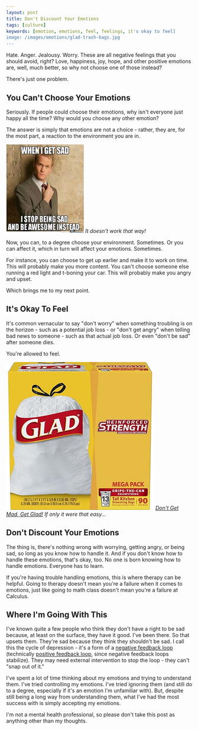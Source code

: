 ```yaml
---
layout: post
title: Don't Discount Your Emotions
tags: [culture]
keywords: [emotion, emotions, feel, feelings, it's okay to feel]
image: /images/emotions/glad-trash-bags.jpg
---
```


Hate. Anger. Jealousy. Worry. These are all negative feelings that you should avoid, right? Love, happiness, joy, hope, and other positive emotions are, well, much better, so why not choose one of those instead?

There's just one problem.

## You Can't Choose Your Emotions

Seriously. If people could choose their emotions, why isn't everyone just happy all the time? Why would you choose any other emotion?

The answer is simply that emotions are not a choice - rather, they are, for the most part, a reaction to the environment you are in.

![Barney Choose Awesome](/images/emotions/barney-choose-awesome.jpg)
*It doesn't work that way!*

Now, you can, to a degree choose your environment. Sometimes. Or you can affect it, which in turn will affect your emotions. Sometimes.

For instance, you can choose to get up earlier and make it to work on time. This will probably make you more content. You can't choose someone else running a red light and t-boning your car. This will probably make you angry and upset.

Which brings me to my next point.

## It's Okay To Feel

It's common vernacular to say "don't worry" when something troubling is on the horizon - such as a potential job loss - or "don't get angry" when telling bad news to someone - such as that actual job loss. Or even "don't be sad" after someone dies.

You're allowed to feel.

![Glad Trash Bags](/images/emotions/glad-trash-bags.jpg)
*[Don't Get Mad, Get Glad!](https://www.amazon.com/Glad-Tall-Kitchen-Drawstring-Trash/dp/B00ASBOP9S/?tag=hendrixjoseph-20) If only it were that easy...*

## Don't Discount Your Emotions

The thing is, there's nothing wrong with worrying, getting angry, or being sad, so long as you know how to handle it. And if you don't know how to handle these emotions, that's okay, too. No one is born knowing how to handle emotions. Everyone has to learn.

If you're having trouble handling emotions, this is where therapy can be helpful. Going to therapy doesn't mean you're a failure when it comes to emotions, just like going to math class doesn't mean you're a failure at Calculus.

## Where I'm Going With This

I've known quite a few people who think they don't have a right to be sad because, at least on the surface, they have it good. I've been there. So that upsets them. They're sad because they think they shouldn't be sad. I call this the cycle of depression - it's a form of a [negative feedback loop](https://en.wikipedia.org/wiki/Negative_feedback) (technically [positive feedback loop](https://en.wikipedia.org/wiki/Positive_feedback), since negative feedback loops stabilize). They may need external intervention to stop the loop - they can't "snap out of it."

I've spent a lot of time thinking about my emotions and trying to understand them. I've tried controlling my emotions. I've tried ignoring them (and still do to a degree, especially if it's an emotion I'm unfamiliar with). But, despite still being a long way from understanding them, what I've had the most success with is simply accepting my emotions.

I'm not a mental health professional, so please don't take this post as anything other than my thoughts.

